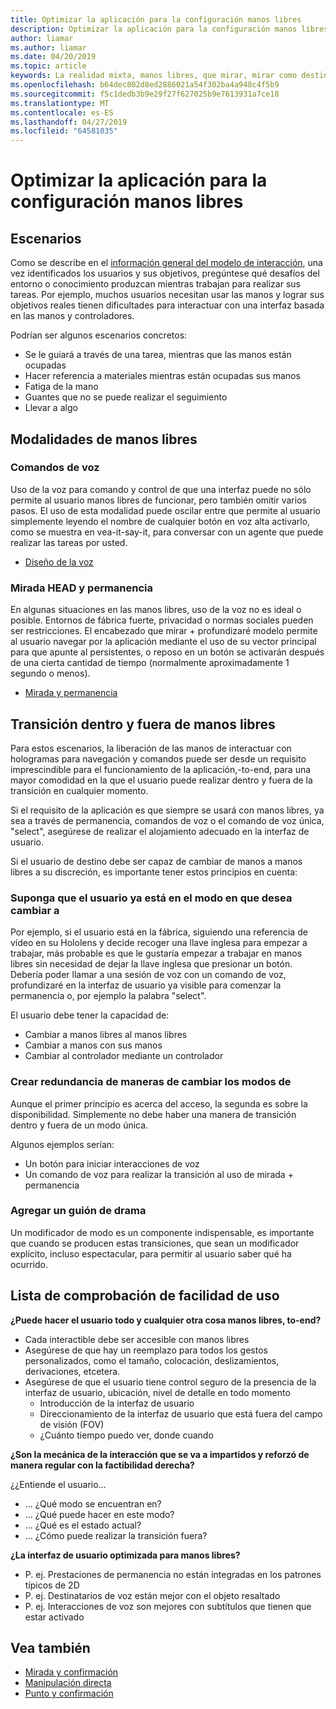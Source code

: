 ```yaml
---
title: Optimizar la aplicación para la configuración manos libres
description: Optimizar la aplicación para la configuración manos libres
author: liamar
ms.author: liamar
ms.date: 04/20/2019
ms.topic: article
keywords: La realidad mixta, manos libres, que mirar, mirar como destino, interacción, diseño
ms.openlocfilehash: b64dec802d8ed2886021a54f302ba4a948c4f5b9
ms.sourcegitcommit: f5c1dedb3b9e29f27f627025b9e7613931a7ce18
ms.translationtype: MT
ms.contentlocale: es-ES
ms.lasthandoff: 04/27/2019
ms.locfileid: "64581035"
---
```

# <a name="optimizing-your-app-for-hands-free"></a>Optimizar la aplicación para la configuración manos libres



## <a name="scenarios"></a>Escenarios

Como se describe en el [información general del modelo de interacción](interaction-fundamentals.md), una vez identificados los usuarios y sus objetivos, pregúntese qué desafíos del entorno o conocimiento produzcan mientras trabajan para realizar sus tareas. Por ejemplo, muchos usuarios necesitan usar las manos y lograr sus objetivos reales tienen dificultades para interactuar con una interfaz basada en las manos y controladores. 

Podrían ser algunos escenarios concretos: 
* Se le guiará a través de una tarea, mientras que las manos están ocupadas
* Hacer referencia a materiales mientras están ocupadas sus manos
* Fatiga de la mano
* Guantes que no se puede realizar el seguimiento
* Llevar a algo


## <a name="hands-free-modalities"></a>Modalidades de manos libres

### <a name="voice-commanding"></a>Comandos de voz

Uso de la voz para comando y control de que una interfaz puede no sólo permite al usuario manos libres de funcionar, pero también omitir varios pasos. El uso de esta modalidad puede oscilar entre que permite al usuario simplemente leyendo el nombre de cualquier botón en voz alta activarlo, como se muestra en vea-it-say-it, para conversar con un agente que puede realizar las tareas por usted.

* [Diseño de la voz](voice-design.md)


### <a name="head-gaze-and-dwell"></a>Mirada HEAD y permanencia

En algunas situaciones en las manos libres, uso de la voz no es ideal o posible. Entornos de fábrica fuerte, privacidad o normas sociales pueden ser restricciones. El encabezado que mirar + profundizaré modelo permite al usuario navegar por la aplicación mediante el uso de su vector principal para que apunte al persistentes, o reposo en un botón se activarán después de una cierta cantidad de tiempo (normalmente aproximadamente 1 segundo o menos). 

* [Mirada y permanencia](gaze-and-dwell.md)

## <a name="transitioning-in-and-out-of-hands-free"></a>Transición dentro y fuera de manos libres

Para estos escenarios, la liberación de las manos de interactuar con hologramas para navegación y comandos puede ser desde un requisito imprescindible para el funcionamiento de la aplicación,-to-end, para una mayor comodidad en la que el usuario puede realizar dentro y fuera de la transición en cualquier momento. 

Si el requisito de la aplicación es que siempre se usará con manos libres, ya sea a través de permanencia, comandos de voz o el comando de voz única, "select", asegúrese de realizar el alojamiento adecuado en la interfaz de usuario. 

Si el usuario de destino debe ser capaz de cambiar de manos a manos libres a su discreción, es importante tener estos principios en cuenta:

### <a name="assume-the-user-is-already-in-the-mode-that-they-want-to-switch-to"></a>Suponga que el usuario ya está en el modo en que desea cambiar a
Por ejemplo, si el usuario está en la fábrica, siguiendo una referencia de vídeo en su Hololens y decide recoger una llave inglesa para empezar a trabajar, más probable es que le gustaría empezar a trabajar en manos libres sin necesidad de dejar la llave inglesa que presionar un botón. Debería poder llamar a una sesión de voz con un comando de voz, profundizaré en la interfaz de usuario ya visible para comenzar la permanencia o, por ejemplo la palabra "select".

El usuario debe tener la capacidad de: 
* Cambiar a manos libres al manos libres
* Cambiar a manos con sus manos
* Cambiar al controlador mediante un controlador 

### <a name="create-redundant-ways-to-switch-modes"></a>Crear redundancia de maneras de cambiar los modos de
Aunque el primer principio es acerca del acceso, la segunda es sobre la disponibilidad. Simplemente no debe haber una manera de transición dentro y fuera de un modo única. 

Algunos ejemplos serían: 
* Un botón para iniciar interacciones de voz
* Un comando de voz para realizar la transición al uso de mirada + permanencia

### <a name="add-a-dash-of-drama"></a>Agregar un guión de drama
Un modificador de modo es un componente indispensable, es importante que cuando se producen estas transiciones, que sean un modificador explícito, incluso espectacular, para permitir al usuario saber qué ha ocurrido. 


## <a name="usability-checklist"></a>Lista de comprobación de facilidad de uso

**¿Puede hacer el usuario todo y cualquier otra cosa manos libres, to-end?**
* Cada interactible debe ser accesible con manos libres
* Asegúrese de que hay un reemplazo para todos los gestos personalizados, como el tamaño, colocación, deslizamientos, derivaciones, etcetera.
* Asegúrese de que el usuario tiene control seguro de la presencia de la interfaz de usuario, ubicación, nivel de detalle en todo momento
    * Introducción de la interfaz de usuario
    * Direccionamiento de la interfaz de usuario que está fuera del campo de visión (FOV)
    * ¿Cuánto tiempo puedo ver, donde cuando

**¿Son la mecánica de la interacción que se va a impartidos y reforzó de manera regular con la factibilidad derecha?**

¿¿Entiende el usuario...
* ... ¿Qué modo se encuentran en?
* ... ¿Qué puede hacer en este modo?
* ... ¿Qué es el estado actual?
* ... ¿Cómo puede realizar la transición fuera?
    
**¿La interfaz de usuario optimizada para manos libres?**   

* P. ej. Prestaciones de permanencia no están integradas en los patrones típicos de 2D
* P. ej. Destinatarios de voz están mejor con el objeto resaltado
* P. ej. Interacciones de voz son mejores con subtítulos que tienen que estar activado


## <a name="see-also"></a>Vea también
* [Mirada y confirmación](gaze-and-commit.md)
* [Manipulación directa](direct-manipulation.md)
* [Punto y confirmación](point-and-commit.md)
